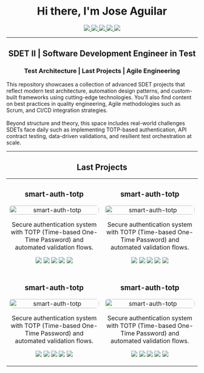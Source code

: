 <h1 align="center"> Hi there, I'm Jose Aguilar </h1>

<p align="center">
  <a href="https://www.linkedin.com/in/jose-aguilar-ba3458230/" target="_blank">
    <img src="https://img.shields.io/badge/LinkedIn-0A66C2?style=for-the-badge&logo=linkedin&logoColor=white" />
  </a>
  <a href="https://google.com" target="_blank">
    <img src="https://img.shields.io/badge/Portfolio-43B581?style=for-the-badge&logo=vercel&logoColor=white" />
  </a>
  <a href="https://codepen.io/tuusuario" target="_blank">
    <img src="https://img.shields.io/badge/Codepen-000000?style=for-the-badge&logo=codepen&logoColor=white" />
  </a>
  <a href="https://twitter.com/tuusuario" target="_blank">
    <img src="https://img.shields.io/badge/Twitter-1DA1F2?style=for-the-badge&logo=twitter&logoColor=white" />
  </a>
  <a href="https://hashnode.com/@tuusuario" target="_blank">
    <img src="https://img.shields.io/badge/Hashnode-2962FF?style=for-the-badge&logo=hashnode&logoColor=white" />
  </a>
</p>

---

<h2 align="center"> SDET II | Software Development Engineer in Test </h2>
<h3 align="center"> Test Architecture | Last Projects | Agile Engineering </h3>

<p align="start">
  This repository showcases a collection of advanced SDET projects that reflect modern test architecture, automation design patterns, and custom-built frameworks using cutting-edge technologies.
  You'll also find content on best practices in quality engineering, Agile methodologies such as Scrum, and CI/CD integration strategies.
  <br><br>
  Beyond structure and theory, this space includes real-world challenges SDETs face daily such as implementing TOTP-based authentication, API contract testing, data-driven validations, and resilient test orchestration at scale.
</p>

---

<h2 align='center'> Last Projects </h2> 

<table>
  <tr>
   <td align="center" width="50%">
  <h3> smart-auth-totp </h3>
  <img src="https://via.placeholder.com/600x300.png?text=TOTP+Auth" alt="smart-auth-totp" width="100%" style="border-radius: 8px;" />
  <p>Secure authentication system with TOTP (Time-based One-Time Password) and automated validation flows.</p>
  <p>
    <img src="https://img.shields.io/badge/TypeScript-3178C6?style=flat-square&logo=typescript&logoColor=white" />
    <img src="https://img.shields.io/badge/API-4CAF50?style=flat-square" />
    <img src="https://img.shields.io/badge/Auth-F44336?style=flat-square" />
    <img src="https://img.shields.io/badge/E2E-9C27B0?style=flat-square" />
    <img src="https://img.shields.io/badge/Playwright-45BA5A?style=flat-square&logo=playwright&logoColor=white" />
  </p>
</td>
   <td align="center" width="50%">
  <h3> smart-auth-totp </h3>
  <img src="https://via.placeholder.com/600x300.png?text=TOTP+Auth" alt="smart-auth-totp" width="100%" style="border-radius: 8px;" />
  <p>Secure authentication system with TOTP (Time-based One-Time Password) and automated validation flows.</p>
  <p>
    <img src="https://img.shields.io/badge/TypeScript-3178C6?style=flat-square&logo=typescript&logoColor=white" />
    <img src="https://img.shields.io/badge/API-4CAF50?style=flat-square" />
    <img src="https://img.shields.io/badge/Auth-F44336?style=flat-square" />
    <img src="https://img.shields.io/badge/E2E-9C27B0?style=flat-square" />
    <img src="https://img.shields.io/badge/Playwright-45BA5A?style=flat-square&logo=playwright&logoColor=white" />
  </p>
</td>
  </tr>
   <tr>
   <td align="center" width="50%">
  <h3> smart-auth-totp </h3>
  <img src="https://via.placeholder.com/600x300.png?text=TOTP+Auth" alt="smart-auth-totp" width="100%" style="border-radius: 8px;" />
  <p>Secure authentication system with TOTP (Time-based One-Time Password) and automated validation flows.</p>
  <p>
    <img src="https://img.shields.io/badge/TypeScript-3178C6?style=flat-square&logo=typescript&logoColor=white" />
    <img src="https://img.shields.io/badge/API-4CAF50?style=flat-square" />
    <img src="https://img.shields.io/badge/Auth-F44336?style=flat-square" />
    <img src="https://img.shields.io/badge/E2E-9C27B0?style=flat-square" />
    <img src="https://img.shields.io/badge/Playwright-45BA5A?style=flat-square&logo=playwright&logoColor=white" />
  </p>
</td>
   <td align="center" width="50%">
  <h3> smart-auth-totp </h3>
  <img src="https://via.placeholder.com/600x300.png?text=TOTP+Auth" alt="smart-auth-totp" width="100%" style="border-radius: 8px;" />
  <p>Secure authentication system with TOTP (Time-based One-Time Password) and automated validation flows.</p>
  <p>
    <img src="https://img.shields.io/badge/TypeScript-3178C6?style=flat-square&logo=typescript&logoColor=white" />
    <img src="https://img.shields.io/badge/API-4CAF50?style=flat-square" />
    <img src="https://img.shields.io/badge/Auth-F44336?style=flat-square" />
    <img src="https://img.shields.io/badge/E2E-9C27B0?style=flat-square" />
    <img src="https://img.shields.io/badge/Playwright-45BA5A?style=flat-square&logo=playwright&logoColor=white" />
  </p>
</td>
  </tr>
</table>

